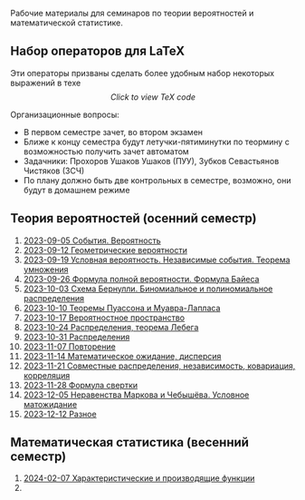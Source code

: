 Рабочие материалы для семинаров по теории вероятностей и математической статистике. 

## Набор операторов для LaTeX

Эти операторы призваны сделать более удобным набор некоторых выражений в техе
$$
\DeclareMathOperator{\real}{\mathbb{R}}
\DeclareMathOperator{\integer}{\mathbb{N}}
\DeclareMathOperator{\prob}{\mathbb{P}}
\DeclareMathOperator{\sigmaalgebra}{\mathcal{F}}
\DeclareMathOperator{\borel}{\mathcal{B}}
\DeclareMathOperator{\E}{\mathbb{E}}
\DeclareMathOperator{\D}{\mathbb{D}}
\DeclareMathOperator{\1}{\mathbb{1}}
Click\ to\ view\ TeX\ code
$$

Организационные вопросы:
- В первом семестре зачет, во втором экзамен
- Ближе к концу семестра будут летучки-пятиминутки по теормину с возможностью получить зачет автоматом
- Задачники: Прохоров Ушаков Ушаков (ПУУ), Зубков Севастьянов Чистяков (ЗСЧ)
- По плану должно быть две контрольных в семестре, возможно, они будут в домашнем режиме

## Теория вероятностей (осенний семестр)

1. [2023-09-05 События. Вероятность](2023-09-05%20События.%20Вероятность.md)
2. [2023-09-12 Геометрические вероятности](2023-09-12%20Геометрические%20вероятности.md)
3. [2023-09-19 Условная вероятность. Независимые события. Теорема умножения](2023-09-19%20Условная%20вероятность.%20Независимые%20события.%20Теорема%20умножения.md)
4. [2023-09-26 Формула полной вероятности. Формула Байеса](2023-09-26%20Формула%20полной%20вероятности.%20Формула%20Байеса.md)
5. [2023-10-03 Схема Бернулли. Биномиальное и полиномиальное распределения](2023-10-03%20Схема%20Бернулли.%20Биномиальное%20и%20полиномиальное%20распределения.md)
6. [2023-10-10 Теоремы Пуассона и Муавра-Лапласа](2023-10-10%20Теоремы%20Пуассона%20и%20Муавра-Лапласа.md)
7. [2023-10-17 Вероятностное пространство](2023-10-17%20Вероятностное%20пространство.md)
8. [2023-10-24 Распределения, теорема Лебега](2023-10-24%20Распределения,%20теорема%20Лебега.md)
9. [2023-10-31 Распределения](2023-10-31%20Распределения.md)
10. [2023-11-07 Повторение](2023-11-07%20Повторение.md)
11. [2023-11-14 Математическое ожидание, дисперсия](2023-11-14%20Математическое%20ожидание,%20дисперсия.md)
12. [2023-11-21 Совместные распределения, независимость, ковариация, корреляция](2023-11-21%20Совместные%20распределения,%20независимость,%20ковариация,%20корреляция.md)
13. [2023-11-28 Формула свертки](2023-11-28%20Формула%20свертки.md)
15. [2023-12-05 Неравенства Маркова и Чебышёва. Условное матожидание](2023-12-05%20Неравенства%20Маркова%20и%20Чебышёва.%20Условное%20матожидание.md)
14. [2023-12-12 Разное](2023-12-12%20Разное.md)

## Математическая статистика (весенний семестр)

1. [2024-02-07 Характеристические и производящие функции](2024-02-07%20Характеристические%20и%20производящие%20функции.md)
2. 


